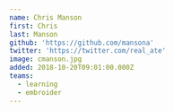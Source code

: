 ```yaml
---
name: Chris Manson
first: Chris
last: Manson
github: 'https://github.com/mansona'
twitter: 'https://twitter.com/real_ate'
image: cmanson.jpg
added: 2018-10-20T09:01:00.000Z
teams:
  - learning
  - embroider
---
```

